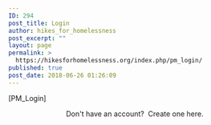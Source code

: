 ```yaml
---
ID: 294
post_title: Login
author: hikes_for_homelessness
post_excerpt: ""
layout: page
permalink: >
  https://hikesforhomelessness.org/index.php/pm_login/
published: true
post_date: 2018-06-26 01:26:09
---
```

[PM_Login]

<center>Don't have an account?  Create one here.</center>